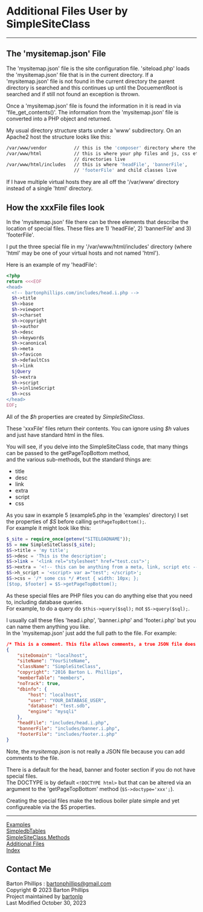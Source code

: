 # Additional Files User by SimpleSiteClass

---

## The 'mysitemap.json' File

The 'mysitemap.json' file is the site configuration file. 'siteload.php' loads the 'mysitemap.json' file that is in the current directory. If a 'mysitemap.json' file is not found in the current directory the parent directory is searched and this continues up until the DocuementRoot is searched and if still not found an exception is thrown.

Once a 'mysitemap.json' file is found the information in it is read in via 'file_get_contents()'. 
The information from the 'mysitemap.json' file is converted into a PHP object and returned.

My usual directory structure starts under a 'www' subdirectory. On an Apache2 host the structure looks like this:

```bash
/var/www/vendor          // this is the 'composer' directory where the 'bartonlp/site-class' resides
/var/www/html            // this is where your php files and js, css etc. 
                         // directories live
/var/www/html/includes   // this is where 'headFile', 'bannerFile', 
                         // 'footerFile' and child classes live
```

If I have multiple virtual hosts they are all off the '/var/www' directory instead of a single 'html' directory.

## How the xxxFile files look

In the 'mysitemap.json' file there can be three elements that describe the location of special files. 
These files are 1) 'headFile', 2) 'bannerFile' and 3) 'footerFile'.

I put the three special file in my '/var/www/html/includes' directory (where 'html' may be one of your virtual hosts 
and not named 'html'). 

Here is an example of my 'headFile':

```php
<?php
return <<<EOF
<head>
  <!-- bartonphillips.com/includes/head.i.php -->
  $h->title
  $h->base
  $h->viewport
  $h->charset
  $h->copyright
  $h->author
  $h->desc
  $h->keywords
  $h->canonical
  $h->meta
  $h->favicon
  $h->defaultCss
  $h->link
  $jQuery
  $h->extra
  $h->script
  $h->inlineScript
  $h->css
</head>
EOF;
```

All of the *$h* properties are created by _SimpleSiteClass_.

These 'xxxFile' files return their contents. You can ignore using *$h* values and just have standard html in the files.

You will see, if you delve into the SimpleSiteClass code, that many things can be passed to the getPageTopBottom method,  
and the various sub-methods, but the standard things are:

* title
* desc
* link
* extra
* script
* css

As you saw in example 5 (example5.php in the 'examples' directory) I set the properties of *$S* before calling `getPageTopBottom();`.   
For example it might look like this:

```php
$_site = require_once(getenv("SITELOADNAME"));
$S = new SimpleSiteClass($_site);
$S->title = 'my title';
$S->desc = 'This is the description';
$S->link = '<link rel="stylesheet" href="test.css">';
$S->extra = '<!-- this can be anything from a meta, link, script etc -->';
$S->h_script = '<script> var a="test"; </script>';
$S->css = '/* some css */ #test { width: 10px; };
[$top, $footer] = $S->getPageTopBottom();
```

As these special files are PHP files you can do anything else that you need to, including database queries.   
For example, to do a query do `$this->query($sql);` not `$S->query($sql);`.   

I usually call these files 'head.i.php', 'banner.i.php' and 'footer.i.php' but you can name them anything you like.   
In the 'mysitemap.json' just add the full path to the file. For example:

```json
/* This is a comment. This file allows comments, a true JSON file does not */
{
    "siteDomain": "localhost",
    "siteName": "YourSiteName",
    "className": "SimpleSiteClass",
    "copyright": "2016 Barton L. Phillips",
    "memberTable": "members",
    "noTrack": true,
    "dbinfo": {
        "host": "localhost",
        "user": "YOUR_DATABASE_USER",
        "database": "test.sdb",
        "engine": "mysqli"
    },
    "headFile": "includes/head.i.php",
    "bannerFile": "includes/banner.i.php",
    "footerFile": "includes/footer.i.php"
}
```

Note, the *mysitemap.json* is not really a JSON file because you can add comments to the file.

There is a default for the head, banner and footer section if you do not have special files.   
The DOCTYPE is by default `<!DOCTYPE html>` but that can be altered via an argument to the 'getPageTopBottom' method (`$S->doctype='xxx';`).

Creating the special files make the tedious boiler plate simple and yet configureable via the $S properties.

---

[Examples](examples.html)  
[SimpledbTables](dbTables.html)  
[SimpleSiteClass Methods](siteclass.html)  
[Additional Files](files.html)  
[Index](index.html)

## Contact Me

Barton Phillips : [bartonphillips@gmail.com](mailto://bartonphillips@gmail.com)  
Copyright &copy; 2023 Barton Phillips  
Project maintained by [bartonlp](https://github.com/bartonlp)   
Last Modified October 30, 2023
